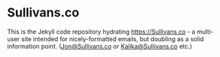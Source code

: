 # Sullivans.co

This is the Jekyll code repository hydrating https://Sullivans.co - a multi-user site intended for nicely-formatted emails, but doubling as a solid information point. (Jon@Sullivans.co or Kalika@Sullivans.co etc.)